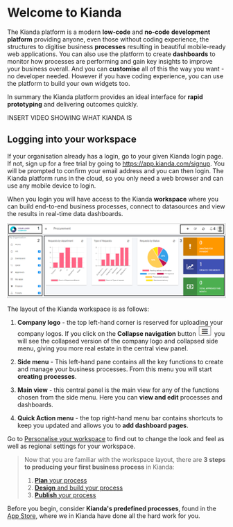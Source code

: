 # Welcome to Kianda

The Kianda platform is a modern **low-code** and **no-code** **development platform** providing anyone, even those without coding experience, the structures to digitise business **processes** resulting in beautiful mobile-ready web applications. You can also use the platform to create **dashboards** to monitor how processes are performing and gain key insights to improve your business overall. And you can **customise** all of this the way you want - no developer needed. However if you have coding experience, you can use the platform to build your own widgets too. 

In summary the Kianda platform provides an ideal interface for **rapid prototyping** and delivering outcomes quickly.

INSERT VIDEO SHOWING WHAT KIANDA IS



## Logging into your workspace ##

If your organisation already has a login, go to your given Kianda login page. If not, sign up for a free trial by going to https://app.kianda.com/signup. You will be prompted to confirm your email address and you can then login. The Kianda platform runs in the cloud, so you only need a web browser and can use any mobile device to login. 

When you login you will have access to the Kianda **workspace** where you can build end-to-end business processes, connect to datasources and view the results in real-time data dashboards.  

![User interface](images/workspace.png)

The layout of the Kianda workspace is as follows:

1. **Company logo** - the top left-hand corner is reserved for uploading your company logos. If you click on the **Collapse navigation** button ![Collapse navigation button](images/navigation_frame.png) you will see the collapsed version of the company logo and collapsed side menu, giving you more real estate in the central view panel.

2. **Side menu** - This left-hand pane contains all the key functions to create and manage your business processes. From this menu you will start **creating** **processes**.

3. **Main view** - this central panel is the main view for any of the functions chosen from the side menu. Here you can **view and edit** processes and dashboards.

4. **Quick Action menu** - the top right-hand menu bar contains shortcuts to keep you updated and allows you to **add dashboard pages**.

Go to [Personalise your workspace](workspacepersonalise.md) to find out to change the look and feel as well as regional settings for your workspace.




> Now that you are familiar with the workspace layout, there are **3 steps to producing your first business process** in Kianda:
> 1. [**Plan** your process](processplan.md)
> 2. [**Design** and build your process](processdesign.md)
> 3. [**Publish** your process](processpublish.md)



Before you begin, consider **Kianda's predefined processes**, found in the [App Store](kiandaapps.md), where we in Kianda have done all the hard work for you. 
